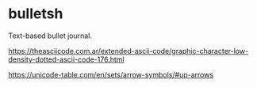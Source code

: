 # bulletsh
Text-based bullet journal.

https://theasciicode.com.ar/extended-ascii-code/graphic-character-low-density-dotted-ascii-code-176.html

https://unicode-table.com/en/sets/arrow-symbols/#up-arrows